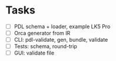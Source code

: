 # Tasks
- [ ] PDL schema + loader, example LK5 Pro
- [ ] Orca generator from IR
- [ ] CLI: pdl-validate, gen, bundle, validate
- [ ] Tests: schema, round-trip
- [ ] GUI: validate file
